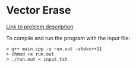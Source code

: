 # Vector Erase
[Link to problem description](https://www.hackerrank.com/challenges/vector-erase/problem)


To compile and run the program with the input file:

```
> g++ main.cpp -o run.out -std=c++11
> chmod +x run.out
> ./run.out < input.txt
```
